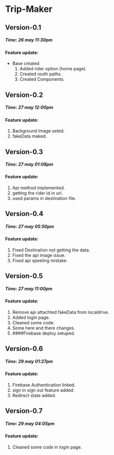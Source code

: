 # Trip-Maker

## Version-0.1

##### Time: 26 may 11:30pm

#### Feature update:

- Base created
  1.  Added rider option (home page).
  2.  Created routh paths.
  3.  Created Components.

## Version-0.2

##### Time: 27 may 12:00pm

#### Feature update:

1.  Background Image seted.
2.  fakeData maked.

## Version-0.3

##### Time: 27 may 01:08pm

#### Feature update:

1.  Api method implemented.
2.  getting the rider id in url.
3.  used params in destination file.

## Version-0.4

##### Time: 27 may 05:50pm

#### Feature update:

1.  Fixed Destination not getting the data.
2.  Fixed the api image issue.
3.  Fixed api speeling mistake.

## Version-0.5

##### Time: 27 may 11:00pm

#### Feature update:

1.  Remove api attachted fakeData from localdrive.
2.  Added login page.
3.  Cleaned some code.
4.  Some here and there changes.
5.  ####Firebase deploy setuped.

## Version-0.6

##### Time: 29 may 01:27pm

#### Feature update:

1.  Firebase Authentication linked.
2.  sign in sign out feature added.
3.  Redirect state added.

## Version-0.7

##### Time: 29 may 04:05pm

#### Feature update:

1. Cleaned some code in login page.

